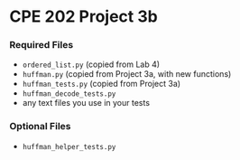 # CPE 202 Project 3b

### Required Files

* `ordered_list.py` (copied from Lab 4)
* `huffman.py` (copied from Project 3a, with new functions)
* `huffman_tests.py` (copied from Project 3a)
* `huffman_decode_tests.py`
* any text files you use in your tests

### Optional Files

* `huffman_helper_tests.py`
